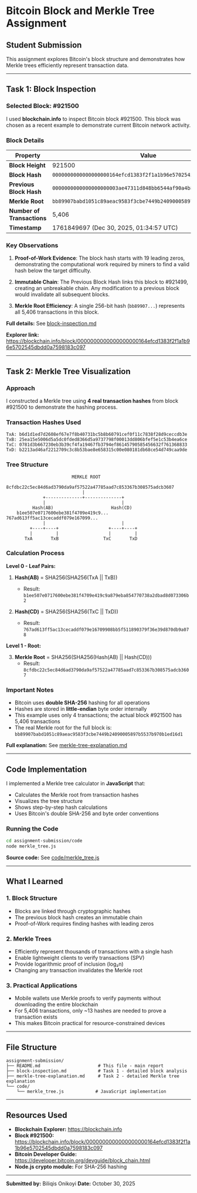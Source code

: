 # Bitcoin Block and Merkle Tree Assignment

## Student Submission

This assignment explores Bitcoin's block structure and demonstrates how Merkle trees efficiently represent transaction data.

---

## Task 1: Block Inspection

### Selected Block: #921500

I used **blockchain.info** to inspect Bitcoin block #921500. This block was chosen as a recent example to demonstrate current Bitcoin network activity.

### Block Details

| Property | Value |
|----------|-------|
| **Block Height** | 921500 |
| **Block Hash** | `0000000000000000000164efcd1383f2f1a1b96e5702545dbdd0a7598183c097` |
| **Previous Block Hash** | `0000000000000000000003ae47311d848bb6544af90a4b812dd0e0b382390dc0` |
| **Merkle Root** | `bb89907babd1051c89aeac9583f3cbe7449b24090005897b5537b970b1ed16d1` |
| **Number of Transactions** | 5,406 |
| **Timestamp** | 1761849697 (Dec 30, 2025, 01:34:57 UTC) |

### Key Observations

1. **Proof-of-Work Evidence**: The block hash starts with 19 leading zeros, demonstrating the computational work required by miners to find a valid hash below the target difficulty.

2. **Immutable Chain**: The Previous Block Hash links this block to #921499, creating an unbreakable chain. Any modification to a previous block would invalidate all subsequent blocks.

3. **Merkle Root Efficiency**: A single 256-bit hash (`bb89907...`) represents all 5,406 transactions in this block.

**Full details:** See [block-inspection.md](block-inspection.md)

**Explorer link:** https://blockchain.info/block/0000000000000000000164efcd1383f2f1a1b96e5702545dbdd0a7598183c097

---

## Task 2: Merkle Tree Visualization

### Approach

I constructed a Merkle tree using **4 real transaction hashes** from block #921500 to demonstrate the hashing process.

### Transaction Hashes Used

```
TxA: b6d1d1ed7d2608ef67e7f8b40731bc5b8b60791cef0f11c7838f28d9ceccdb3e
TxB: 25ea15e5006d5a5dc0fded8366d5a9737798f00013dd806bfef5e1c53b4ea6ce
TxC: 0781d3b667230eb3b39cf4fa19467fb3794ef86145790585456632f761368833
TxD: b2213ad46af2212709c3c8b53bae8e658315c00e080181db68ce54d749caa9de
```

### Tree Structure

```
                         MERKLE ROOT
                 8cfdbc22c5ec84d6ad3790da9af57522a47785aad7c853367b308575adcb3607
                             |
              +--------------+--------------+
              |                             |
          Hash(AB)                      Hash(CD)
    b1ee507e0717600ebe381f4709e419c9...      767ad613ff5ac13cecaddf079e167099...
              |                             |
         +----+----+                   +----+----+
         |         |                   |         |
       TxA       TxB                 TxC       TxD
```

### Calculation Process

**Level 0 - Leaf Pairs:**

1. **Hash(AB)** = SHA256(SHA256(TxA || TxB))
   - Result: `b1ee507e0717600ebe381f4709e419c9a879eba854770738a2dbad8d073306b2`

2. **Hash(CD)** = SHA256(SHA256(TxC || TxD))
   - Result: `767ad613ff5ac13cecaddf079e16709908bb5f511890379f36e39d870db9a078`

**Level 1 - Root:**

3. **Merkle Root** = SHA256(SHA256(Hash(AB) || Hash(CD)))
   - Result: `8cfdbc22c5ec84d6ad3790da9af57522a47785aad7c853367b308575adcb3607`

### Important Notes

- Bitcoin uses **double SHA-256** hashing for all operations
- Hashes are stored in **little-endian** byte order internally
- This example uses only 4 transactions; the actual block #921500 has 5,406 transactions
- The real Merkle root for the full block is: `bb89907babd1051c89aeac9583f3cbe7449b24090005897b5537b970b1ed16d1`

**Full explanation:** See [merkle-tree-explanation.md](merkle-tree-explanation.md)

---

## Code Implementation

I implemented a Merkle tree calculator in **JavaScript** that:
- Calculates the Merkle root from transaction hashes
- Visualizes the tree structure
- Shows step-by-step hash calculations
- Uses Bitcoin's double SHA-256 and byte order conventions

### Running the Code

```bash
cd assignment-submission/code
node merkle_tree.js
```

**Source code:** See [code/merkle_tree.js](code/merkle_tree.js)

---

## What I Learned

### 1. Block Structure
- Blocks are linked through cryptographic hashes
- The previous block hash creates an immutable chain
- Proof-of-Work requires finding hashes with leading zeros

### 2. Merkle Trees
- Efficiently represent thousands of transactions with a single hash
- Enable lightweight clients to verify transactions (SPV)
- Provide logarithmic proof of inclusion (log₂n)
- Changing any transaction invalidates the Merkle root

### 3. Practical Applications
- Mobile wallets use Merkle proofs to verify payments without downloading the entire blockchain
- For 5,406 transactions, only ~13 hashes are needed to prove a transaction exists
- This makes Bitcoin practical for resource-constrained devices

---

## File Structure

```
assignment-submission/
├── README.md                      # This file - main report
├── block-inspection.md            # Task 1 - detailed block analysis
├── merkle-tree-explanation.md     # Task 2 - detailed Merkle tree explanation
└── code/
    └── merkle_tree.js            # JavaScript implementation
```

---

## Resources Used

- **Blockchain Explorer:** https://blockchain.info
- **Block #921500:** https://blockchain.info/block/0000000000000000000164efcd1383f2f1a1b96e5702545dbdd0a7598183c097
- **Bitcoin Developer Guide:** https://developer.bitcoin.org/devguide/block_chain.html
- **Node.js crypto module:** For SHA-256 hashing

---

**Submitted by:** Biliqis Onikoyi
**Date:** October 30, 2025
